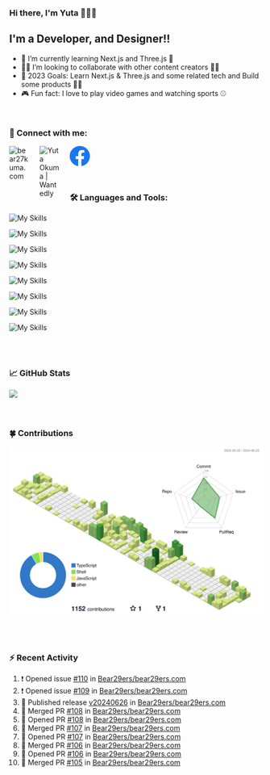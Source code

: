 ### Hi there, I'm Yuta 🤟🏻🐻

## I'm a Developer, and Designer!!

- 🌱 I’m currently learning Next.js and Three.js 🤣
- 👬🏻 I’m looking to collaborate with other content creators 👋🏻
- 🥅 2023 Goals: Learn Next.js & Three.js and some related tech and Build some products 💪🏻
- 🎮 Fun fact: I love to play video games and watching sports ⚾️

<br />

### :wave: Connect with me:

[<img align="left" alt="bear27kuma.com" width="40px" src="https://user-images.githubusercontent.com/39920490/156489586-f125813b-e344-46d6-9306-f5786684b976.jpg" style="margin-right: 20px;" />](https://bear29ers.github.io/)
[<img align="left" alt="Yuta Okuma | Wantedly" width="40px" src="https://user-images.githubusercontent.com/39920490/156489528-fdc520d6-10f1-43b6-8bf8-fadf8dcf1a90.jpg" style="margin-right: 20px;" />](https://www.wantedly.com/id/yuta_okuma_b)
[<img align="left" alt="Yuta Okuma | Facebook" width="40px" src="https://github.com/github/explore/blob/main/topics/facebook/facebook.png?raw=true" style="margin-right: 20px;" />](https://www.facebook.com/kumakuma1129/)

[//]: # '[<img align="left" alt="Yuta Okuma | Instagram" width="40px" src="https://github.com/github/explore/blob/main/topics/instagram/instagram.png?raw=true" />](https://www.instagram.com/bear_27earl/)'

<br />
<br />
<br />
<br />

### :hammer_and_wrench: Languages and Tools:

![My Skills](https://skillicons.dev/icons?i=html,css,sass,tailwind,bootstrap,js,ts)

![My Skills](https://skillicons.dev/icons?i=jquery,threejs,react,emotion,styledcomponents,materialui,nextjs)

![My Skills](https://skillicons.dev/icons?i=vercel,vue,nuxt,vite,nodejs,express,jest)

![My Skills](https://skillicons.dev/icons?i=regex,webpack,babel,php,laravel,mysql,sqlite)

![My Skills](https://skillicons.dev/icons?i=docker,git,github,githubactions,aws,gcp,firebase)

![My Skills](https://skillicons.dev/icons?i=vim,neovim,linux,bash,lua,markdown,svg)

![My Skills](https://skillicons.dev/icons?i=idea,vscode,atom,figma,xd,ps,ai)

![My Skills](https://skillicons.dev/icons?i=pr,ae,postman,sentry,codepen,stackoverflow,discord)

<br />
<br />

### :chart_with_upwards_trend: GitHub Stats

<div style="display: flex;">
    <a href="https://github.com/Bear29ers">
        <img height="220px;" src="https://github-readme-stats-bear29ers.vercel.app/api?username=Bear29ers&show_icons=true&theme=bear">
    </a>
</div>

<br />
<br />

### :four_leaf_clover: Contributions

![](./profile-3d-contrib/profile-green-animate.svg)

<br />
<br />

### :zap: Recent Activity

<!--START_SECTION:activity-->

1. ❗ Opened issue [#110](https://github.com/Bear29ers/bear29ers.com/issues/110) in [Bear29ers/bear29ers.com](https://github.com/Bear29ers/bear29ers.com)
2. ❗ Opened issue [#109](https://github.com/Bear29ers/bear29ers.com/issues/109) in [Bear29ers/bear29ers.com](https://github.com/Bear29ers/bear29ers.com)
3. 🚀 Published release [v20240626](https://github.com/Bear29ers/bear29ers.com/releases/tag/v20240626) in [Bear29ers/bear29ers.com](https://github.com/Bear29ers/bear29ers.com)
4. 🎉 Merged PR [#108](https://github.com/Bear29ers/bear29ers.com/pull/108) in [Bear29ers/bear29ers.com](https://github.com/Bear29ers/bear29ers.com)
5. 💪 Opened PR [#108](https://github.com/Bear29ers/bear29ers.com/pull/108) in [Bear29ers/bear29ers.com](https://github.com/Bear29ers/bear29ers.com)
6. 🎉 Merged PR [#107](https://github.com/Bear29ers/bear29ers.com/pull/107) in [Bear29ers/bear29ers.com](https://github.com/Bear29ers/bear29ers.com)
7. 💪 Opened PR [#107](https://github.com/Bear29ers/bear29ers.com/pull/107) in [Bear29ers/bear29ers.com](https://github.com/Bear29ers/bear29ers.com)
8. 🎉 Merged PR [#106](https://github.com/Bear29ers/bear29ers.com/pull/106) in [Bear29ers/bear29ers.com](https://github.com/Bear29ers/bear29ers.com)
9. 💪 Opened PR [#106](https://github.com/Bear29ers/bear29ers.com/pull/106) in [Bear29ers/bear29ers.com](https://github.com/Bear29ers/bear29ers.com)
10. 🎉 Merged PR [#105](https://github.com/Bear29ers/bear29ers.com/pull/105) in [Bear29ers/bear29ers.com](https://github.com/Bear29ers/bear29ers.com)

<!--END_SECTION:activity-->
